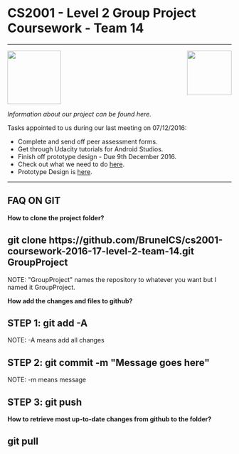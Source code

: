 # CS2001 - Level 2 Group Project Coursework - Team 14
------------------------------------------------------

<img src="https://upload.wikimedia.org/wikipedia/en/b/b6/Brunel_University_Logo.png" height="120"> 
<img src="https://github.com/BrunelCS/cs2001-coursework-2016-17-level-2-team-14/blob/master/logo.jpg" height="100" align="right">

_Information about our project can be found here._

Tasks appointed to us during our last meeting on 07/12/2016:
- Complete and send off peer assessment forms.
- Get through Udacity tutorials for Android Studios.  
- Finish off prototype design - Due 9th December 2016.  
- Check out what we need to do <a href="https://github.com/BrunelCS/cs2001-coursework-2016-17-level-2-team-14/projects/2">here</a>.
- Prototype Design is <a href="https://marvelapp.com/project/1056614/">here</a>.

------------------------------------
FAQ ON GIT
------------------------------------

<b>How to clone the project folder?</b>

<h2>git clone https://github.com/BrunelCS/cs2001-coursework-2016-17-level-2-team-14.git GroupProject</h2>

NOTE: "GroupProject" names the repository to whatever you want but I named it GroupProject.

<b> How add the changes and files to github? </b>

<h2>STEP 1: git add -A </h2>

NOTE: -A means add all changes

<h2> STEP 2: git commit -m "Message goes here" </h2>

NOTE: -m means message

<h2> STEP 3: git push </h2>

<b> How to retrieve most up-to-date changes from github to the folder?</b>

<h2> git pull </h2>



